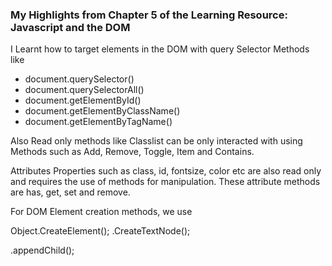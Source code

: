 ### My Highlights from Chapter 5 of the Learning Resource: Javascript and the DOM

I Learnt how to target elements in the DOM with query Selector Methods like 

- document.querySelector()
- document.querySelectorAll()
- document.getElementById()
- document.getElementByClassName()
- document.getElementByTagName()

Also Read only methods like Classlist can be only interacted with using Methods such as 
Add, Remove, Toggle, Item and Contains.

Attributes Properties such as class, id, fontsize, color etc are also read only and requires the use of methods for manipulation. 
These attribute methods are has, get, set and remove.

For DOM Element creation methods, we use

Object.CreateElement();
.CreateTextNode();
.appendChild();


 